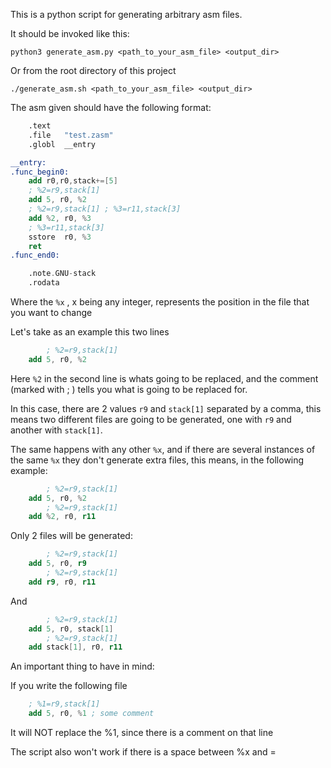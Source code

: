 This is a python script for generating arbitrary asm files.

It should be invoked like this:

`python3 generate_asm.py <path_to_your_asm_file> <output_dir>`

Or from the root directory of this project

`./generate_asm.sh <path_to_your_asm_file> <output_dir>`


The asm given should have the following format:

```nasm
	.text
	.file	"test.zasm"
	.globl	__entry

__entry:
.func_begin0:
	add r0,r0,stack+=[5]
	; %2=r9,stack[1]
	add 5, r0, %2
	; %2=r9,stack[1] ; %3=r11,stack[3]
	add %2, r0, %3
	; %3=r11,stack[3]
	sstore	r0, %3
	ret
.func_end0:

	.note.GNU-stack
	.rodata
```
Where the `%x` , x being any integer, represents the position in the file that you want to change

Let's take as an example this two lines
```nasm
        ; %2=r9,stack[1]
	add 5, r0, %2
```
Here `%2` in the second line is whats going to be replaced, and the comment (marked with ; ) tells you what is going to be replaced for.

In this case, there are 2 values `r9` and `stack[1]` separated by a comma, this means two different files are going to be generated, one with `r9` and another with `stack[1]`.

The same happens with any other `%x`, and if there are several instances of the same `%x` they don't generate extra files, this means, in the following example:
```nasm
        ; %2=r9,stack[1]
	add 5, r0, %2
        ; %2=r9,stack[1]
	add %2, r0, r11
```
Only 2 files will be generated:
```nasm
        ; %2=r9,stack[1]
	add 5, r0, r9
        ; %2=r9,stack[1]
	add r9, r0, r11
```
And
```nasm
        ; %2=r9,stack[1]
	add 5, r0, stack[1]
        ; %2=r9,stack[1]
	add stack[1], r0, r11
```

An important thing to have in mind:

If you write the following file

```nasm
    ; %1=r9,stack[1]
	add 5, r0, %1 ; some comment
```

It will NOT replace the %1, since there is a comment on that line

The script also won't work if there is a space between %x and =
